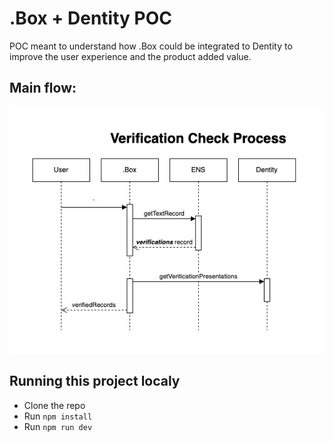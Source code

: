 # .Box + Dentity POC

POC meant to understand how .Box could be integrated to Dentity to improve the user experience and the product added value.

## Main flow:

<img src="assets/box-dentiy-main-flow.png" alt="Main Flow">

## Running this project localy

- Clone the repo
- Run `npm install`
- Run `npm run dev`
